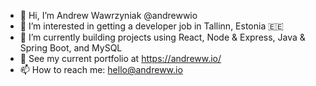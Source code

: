 - 👋 Hi, I’m Andrew Wawrzyniak @andrewwio 
- 👀 I’m interested in getting a developer job in Tallinn, Estonia 🇪🇪
- 🌱 I’m currently building projects using React, Node & Express, Java & Spring Boot, and MySQL
- 📁 See my current portfolio at https://andreww.io/
- 📫 How to reach me: hello@andreww.io

<!---
andrewwio/andrewwio is a ✨ special ✨ repository because its `README.md` (this file) appears on your GitHub profile.
You can click the Preview link to take a look at your changes.
--->
